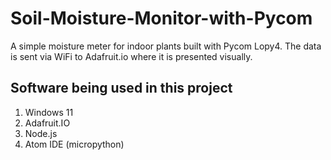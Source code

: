 # Soil-Moisture-Monitor-with-Pycom
A simple moisture meter for indoor plants built with Pycom Lopy4. The data is sent via WiFi to Adafruit.io where it is presented visually.

## Software being used in this project
1. Windows 11
2. Adafruit.IO
3. Node.js
4. Atom IDE (micropython)

